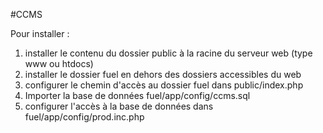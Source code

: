 #CCMS

Pour installer :
1. installer le contenu du dossier public à la racine du serveur web (type www ou htdocs)
2. installer le dossier fuel en dehors des dossiers accessibles du web
3. configurer le chemin d'accès au dossier fuel dans public/index.php
4. Importer la base de données fuel/app/config/ccms.sql
5. configurer l'accès à la base de données dans fuel/app/config/prod.inc.php
